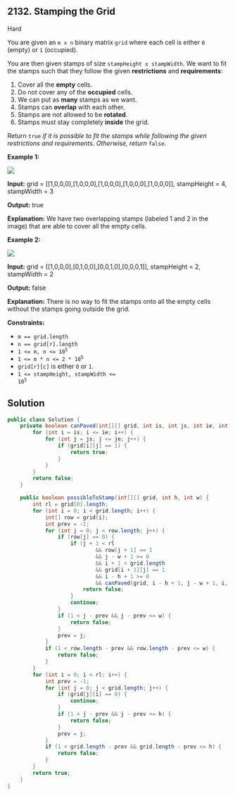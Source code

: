 ## 2132\. Stamping the Grid

Hard

You are given an `m x n` binary matrix `grid` where each cell is either `0` (empty) or `1` (occupied).

You are then given stamps of size `stampHeight x stampWidth`. We want to fit the stamps such that they follow the given **restrictions** and **requirements**:

1.  Cover all the **empty** cells.
2.  Do not cover any of the **occupied** cells.
3.  We can put as **many** stamps as we want.
4.  Stamps can **overlap** with each other.
5.  Stamps are not allowed to be **rotated**.
6.  Stamps must stay completely **inside** the grid.

Return `true` _if it is possible to fit the stamps while following the given restrictions and requirements. Otherwise, return_ `false`.

**Example 1:**

![](https://assets.leetcode.com/uploads/2021/11/03/ex1.png)

**Input:** grid = \[\[1,0,0,0],[1,0,0,0],[1,0,0,0],[1,0,0,0],[1,0,0,0]], stampHeight = 4, stampWidth = 3

**Output:** true

**Explanation:** We have two overlapping stamps (labeled 1 and 2 in the image) that are able to cover all the empty cells.

**Example 2:**

![](https://assets.leetcode.com/uploads/2021/11/03/ex2.png)

**Input:** grid = \[\[1,0,0,0],[0,1,0,0],[0,0,1,0],[0,0,0,1]], stampHeight = 2, stampWidth = 2

**Output:** false

**Explanation:** There is no way to fit the stamps onto all the empty cells without the stamps going outside the grid.

**Constraints:**

*   `m == grid.length`
*   `n == grid[r].length`
*   <code>1 <= m, n <= 10<sup>5</sup></code>
*   <code>1 <= m * n <= 2 * 10<sup>5</sup></code>
*   `grid[r][c]` is either `0` or `1`.
*   <code>1 <= stampHeight, stampWidth <= 10<sup>5</sup></code>

## Solution

```java
public class Solution {
    private boolean canPaved(int[][] grid, int is, int js, int ie, int je) {
        for (int i = is; i <= ie; i++) {
            for (int j = js; j <= je; j++) {
                if (grid[i][j] == 1) {
                    return true;
                }
            }
        }
        return false;
    }

    public boolean possibleToStamp(int[][] grid, int h, int w) {
        int rl = grid[0].length;
        for (int i = 0; i < grid.length; i++) {
            int[] row = grid[i];
            int prev = -1;
            for (int j = 0; j < row.length; j++) {
                if (row[j] == 0) {
                    if (j + 1 < rl
                            && row[j + 1] == 1
                            && j - w + 1 >= 0
                            && i + 1 < grid.length
                            && grid[i + 1][j] == 1
                            && i - h + 1 >= 0
                            && canPaved(grid, i - h + 1, j - w + 1, i, j)) {
                        return false;
                    }
                    continue;
                }
                if (1 < j - prev && j - prev <= w) {
                    return false;
                }
                prev = j;
            }
            if (1 < row.length - prev && row.length - prev <= w) {
                return false;
            }
        }
        for (int i = 0; i < rl; i++) {
            int prev = -1;
            for (int j = 0; j < grid.length; j++) {
                if (grid[j][i] == 0) {
                    continue;
                }
                if (1 < j - prev && j - prev <= h) {
                    return false;
                }
                prev = j;
            }
            if (1 < grid.length - prev && grid.length - prev <= h) {
                return false;
            }
        }
        return true;
    }
}
```